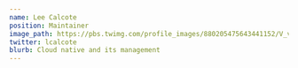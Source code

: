 ```yaml
---
name: Lee Calcote
position: Maintainer
image_path: https://pbs.twimg.com/profile_images/880205475643441152/V_vhfnzb_400x400.jpg
twitter: lcalcote
blurb: Cloud native and its management
---
```

